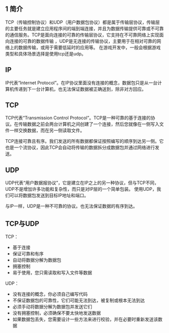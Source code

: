 ## 1 简介

TCP（传输控制协议）和UDP（用户数据包协议）都是属于传输层协议，传输层的主要任务就是建立应用程序间的端到端连接，并且为数据传输提供可靠或不可靠的通信服务。TCP是面向连接的可靠的传输层协议，它支持在不可靠网络上实现面向连接的可靠的数据传输 ，UDP是无连接的传输协议，主要用于在相对可靠的网络上的数据传输，或用于需要低延时的应用等。
在游戏开发中，一般会根据游戏类型和具体场景选择是使用tcp还是udp。

## IP
IP代表“Internet Protocol”。在IP协议里面没有连接的概念，数据包只是从一台计算机传递到下一台计算机，也无法保证数据被正确送到，除非对方回应。

## TCP

TCP代表“Transmission Control Protocol”。TCP是一种可靠的基于连接的协议。在传输数据之前会两台计算机之间创建了一个连接，然后您就像在一侧写入文件一样交换数据，而在另一侧读取文件。
   
TCP连接可靠且有序。我们发送的所有数据都保证按照编写的顺序到达另一侧。它也是一个流协议，因此TCP会自动将传输的数据拆分成数据包并通过网络进行发送。


## UDP
UDP代表“用户数据报协议”，它是建立在IP之上的另一种协议，但与TCP不同，UDP不是增加许多功能和复杂性，而只是对IP层的一个简单包装。
使用UDP，我们可以将数据包发送到目标IP地址和端口。

与IP一样，UDP是一种不可靠的协议。也无法保证数据的有序到达。

## TCP与UDP

TCP：
- 基于连接
- 保证可靠和有序
- 自动将数据分解为数据包
- 拥塞控制
- 易于使用，您只需读取和写入文件等数据

UDP：
- 没有连接的概念，你必须自己编写代码
- 不保证数据包的可靠性，它们可能无法到达，被复制或根本无法到达
- 必须手动将数据分解为数据包并发送它们
- 没有拥塞控制，必须确保不要太快地发送数据
- 如果数据包丢失，您需要设计一些方法来进行校验，并在必要时重新发送该数据